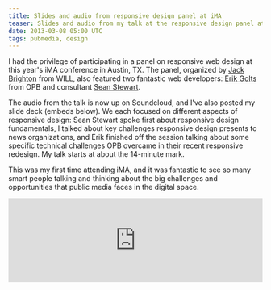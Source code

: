 ```yaml
---
title: Slides and audio from responsive design panel at iMA
teaser: Slides and audio from my talk at the responsive design panel at 2013 iMA Conference in Austin, TX.
date: 2013-03-08 05:00 UTC
tags: pubmedia, design
---
```


I had the privilege of participating in a panel on responsive web design at this year's iMA conference in Austin, TX. The panel, organized by [Jack Brighton](https://twitter.com/jackbrighton) from WILL, also featured two fantastic web developers: [Erik Golts](https://twitter.com/egolts) from OPB and consultant [Sean Stewart](http://www.seankstewart.com/).

The audio from the talk is now up on Soundcloud, and I've also posted my slide deck (embeds below). We each focused on different aspects of responsive design: Sean Stewart spoke first about responsive design fundamentals, I talked about key challenges responsive design presents to news organizations, and Erik finished off the session talking about some specific technical challenges OPB overcame in their recent responsive redesign. My talk starts at about the 14-minute mark.

This was my first time attending iMA, and it was fantastic to see so many smart people talking and thinking about the big challenges and opportunities that public media faces in the digital space.   

<iframe width="100%" height="166" scrolling="no" frameborder="no" src="https://w.soundcloud.com/player/?url=https%3A//api.soundcloud.com/tracks/82272242&show_artwork=false"></iframe>

<figure>

<script async class="speakerdeck-embed" data-id="d5b1bac02b3c013141d552796415f8d6" data-ratio="1.33333333333333" src="//speakerdeck.com/assets/embed.js"></script>

</figure>